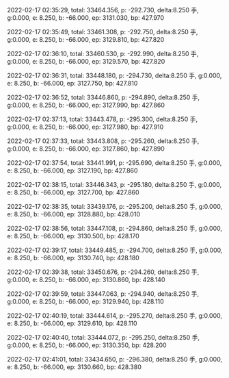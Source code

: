 2022-02-17 02:35:29, total: 33464.356, p: -292.730, delta:8.250 手, g:0.000, e: 8.250, b: -66.000, ep: 3131.030, bp: 427.970

2022-02-17 02:35:49, total: 33461.308, p: -292.750, delta:8.250 手, g:0.000, e: 8.250, b: -66.000, ep: 3129.810, bp: 427.820

2022-02-17 02:36:10, total: 33460.530, p: -292.990, delta:8.250 手, g:0.000, e: 8.250, b: -66.000, ep: 3129.570, bp: 427.820

2022-02-17 02:36:31, total: 33448.180, p: -294.730, delta:8.250 手, g:0.000, e: 8.250, b: -66.000, ep: 3127.750, bp: 427.810

2022-02-17 02:36:52, total: 33446.860, p: -294.890, delta:8.250 手, g:0.000, e: 8.250, b: -66.000, ep: 3127.990, bp: 427.860

2022-02-17 02:37:13, total: 33443.478, p: -295.300, delta:8.250 手, g:0.000, e: 8.250, b: -66.000, ep: 3127.980, bp: 427.910

2022-02-17 02:37:33, total: 33443.808, p: -295.260, delta:8.250 手, g:0.000, e: 8.250, b: -66.000, ep: 3127.860, bp: 427.890

2022-02-17 02:37:54, total: 33441.991, p: -295.690, delta:8.250 手, g:0.000, e: 8.250, b: -66.000, ep: 3127.190, bp: 427.860

2022-02-17 02:38:15, total: 33446.343, p: -295.180, delta:8.250 手, g:0.000, e: 8.250, b: -66.000, ep: 3127.700, bp: 427.860

2022-02-17 02:38:35, total: 33439.176, p: -295.200, delta:8.250 手, g:0.000, e: 8.250, b: -66.000, ep: 3128.880, bp: 428.010

2022-02-17 02:38:56, total: 33447.108, p: -294.860, delta:8.250 手, g:0.000, e: 8.250, b: -66.000, ep: 3130.500, bp: 428.170

2022-02-17 02:39:17, total: 33449.485, p: -294.700, delta:8.250 手, g:0.000, e: 8.250, b: -66.000, ep: 3130.740, bp: 428.180

2022-02-17 02:39:38, total: 33450.676, p: -294.260, delta:8.250 手, g:0.000, e: 8.250, b: -66.000, ep: 3130.860, bp: 428.140

2022-02-17 02:39:59, total: 33447.063, p: -294.940, delta:8.250 手, g:0.000, e: 8.250, b: -66.000, ep: 3129.940, bp: 428.110

2022-02-17 02:40:19, total: 33444.614, p: -295.270, delta:8.250 手, g:0.000, e: 8.250, b: -66.000, ep: 3129.610, bp: 428.110

2022-02-17 02:40:40, total: 33444.072, p: -295.250, delta:8.250 手, g:0.000, e: 8.250, b: -66.000, ep: 3130.350, bp: 428.200

2022-02-17 02:41:01, total: 33434.650, p: -296.380, delta:8.250 手, g:0.000, e: 8.250, b: -66.000, ep: 3130.660, bp: 428.380